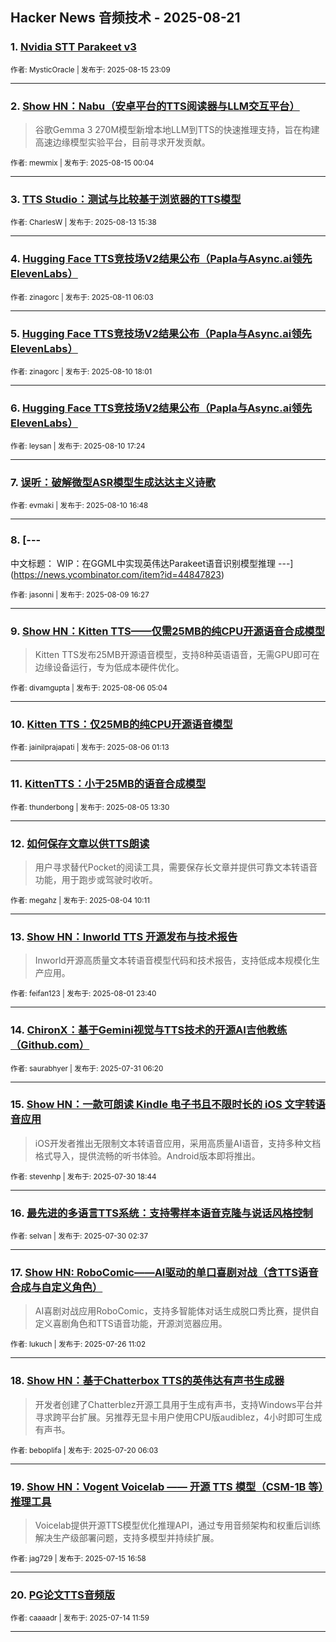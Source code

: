 ## Hacker News 音频技术 - 2025-08-21


### 1. [Nvidia STT Parakeet v3](https://news.ycombinator.com/item?id=44918313)

<sub>作者: MysticOracle | 发布于: 2025-08-15 23:09</sub>

---

### 2. [Show HN：Nabu（安卓平台的TTS阅读器与LLM交互平台）](https://news.ycombinator.com/item?id=44907170)
> 谷歌Gemma 3 270M模型新增本地LLM到TTS的快速推理支持，旨在构建高速边缘模型实验平台，目前寻求开发贡献。

<sub>作者: mewmix | 发布于: 2025-08-15 00:04</sub>

---

### 3. [TTS Studio：测试与比较基于浏览器的TTS模型](https://news.ycombinator.com/item?id=44889900)

<sub>作者: CharlesW | 发布于: 2025-08-13 15:38</sub>

---

### 4. [Hugging Face TTS竞技场V2结果公布（Papla与Async.ai领先ElevenLabs）](https://news.ycombinator.com/item?id=44861142)

<sub>作者: zinagorc | 发布于: 2025-08-11 06:03</sub>

---

### 5. [Hugging Face TTS竞技场V2结果公布（Papla与Async.ai领先ElevenLabs）](https://news.ycombinator.com/item?id=44856995)

<sub>作者: zinagorc | 发布于: 2025-08-10 18:01</sub>

---

### 6. [Hugging Face TTS竞技场V2结果公布（Papla与Async.ai领先ElevenLabs）](https://news.ycombinator.com/item?id=44856714)

<sub>作者: leysan | 发布于: 2025-08-10 17:24</sub>

---

### 7. [误听：破解微型ASR模型生成达达主义诗歌](https://news.ycombinator.com/item?id=44856410)

<sub>作者: evmaki | 发布于: 2025-08-10 16:48</sub>

---

### 8. [---
中文标题：
WIP：在GGML中实现英伟达Parakeet语音识别模型推理
---](https://news.ycombinator.com/item?id=44847823)

<sub>作者: jasonni | 发布于: 2025-08-09 16:27</sub>

---

### 9. [Show HN：Kitten TTS——仅需25MB的纯CPU开源语音合成模型](https://news.ycombinator.com/item?id=44807868)
> Kitten TTS发布25MB开源语音模型，支持8种英语语音，无需GPU即可在边缘设备运行，专为低成本硬件优化。

<sub>作者: divamgupta | 发布于: 2025-08-06 05:04</sub>

---

### 10. [Kitten TTS：仅25MB的纯CPU开源语音模型](https://news.ycombinator.com/item?id=44806543)

<sub>作者: jainilprajapati | 发布于: 2025-08-06 01:13</sub>

---

### 11. [KittenTTS：小于25MB的语音合成模型](https://news.ycombinator.com/item?id=44797724)

<sub>作者: thunderbong | 发布于: 2025-08-05 13:30</sub>

---

### 12. [如何保存文章以供TTS朗读](https://news.ycombinator.com/item?id=44783867)
> 用户寻求替代Pocket的阅读工具，需要保存长文章并提供可靠文本转语音功能，用于跑步或驾驶时收听。

<sub>作者: megahz | 发布于: 2025-08-04 10:11</sub>

---

### 13. [Show HN：Inworld TTS 开源发布与技术报告](https://news.ycombinator.com/item?id=44763614)
> Inworld开源高质量文本转语音模型代码和技术报告，支持低成本规模化生产应用。

<sub>作者: feifan123 | 发布于: 2025-08-01 23:40</sub>

---

### 14. [ChironX：基于Gemini视觉与TTS技术的开源AI吉他教练（Github.com）](https://news.ycombinator.com/item?id=44742873)

<sub>作者: saurabhyer | 发布于: 2025-07-31 06:20</sub>

---

### 15. [Show HN：一款可朗读 Kindle 电子书且不限时长的 iOS 文字转语音应用](https://news.ycombinator.com/item?id=44738030)
> iOS开发者推出无限制文本转语音应用，采用高质量AI语音，支持多种文档格式导入，提供流畅的听书体验。Android版本即将推出。

<sub>作者: stevenhp | 发布于: 2025-07-30 18:44</sub>

---

### 16. [最先进的多语言TTS系统：支持零样本语音克隆与说话风格控制](https://news.ycombinator.com/item?id=44730472)

<sub>作者: selvan | 发布于: 2025-07-30 02:37</sub>

---

### 17. [Show HN: RoboComic——AI驱动的单口喜剧对战（含TTS语音合成与自定义角色）](https://news.ycombinator.com/item?id=44693095)
> AI喜剧对战应用RoboComic，支持多智能体对话生成脱口秀比赛，提供自定义喜剧角色和TTS语音功能，开源浏览器应用。

<sub>作者: lukuch | 发布于: 2025-07-26 11:02</sub>

---

### 18. [Show HN：基于Chatterbox TTS的英伟达有声书生成器](https://news.ycombinator.com/item?id=44622383)
> 开发者创建了Chatterblez开源工具用于生成有声书，支持Windows平台并寻求跨平台扩展。另推荐无显卡用户使用CPU版audiblez，4小时即可生成有声书。

<sub>作者: beboplifa | 发布于: 2025-07-20 06:03</sub>

---

### 19. [Show HN：Vogent Voicelab —— 开源 TTS 模型（CSM-1B 等）推理工具](https://news.ycombinator.com/item?id=44573303)
> Voicelab提供开源TTS模型优化推理API，通过专用音频架构和权重后训练解决生产级部署问题，支持多模型并持续扩展。

<sub>作者: jag729 | 发布于: 2025-07-15 16:58</sub>

---

### 20. [PG论文TTS音频版](https://news.ycombinator.com/item?id=44559098)

<sub>作者: caaaadr | 发布于: 2025-07-14 11:59</sub>

---
